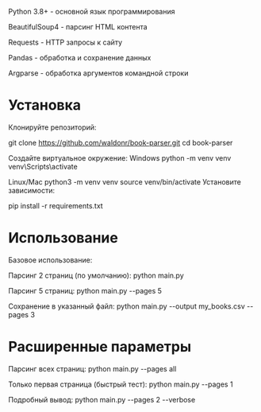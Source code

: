 Python 3.8+ - основной язык программирования

BeautifulSoup4 - парсинг HTML контента

Requests - HTTP запросы к сайту

Pandas - обработка и сохранение данных

Argparse - обработка аргументов командной строки


# Установка
  Клонируйте репозиторий:
  
  git clone https://github.com/waldonr/book-parser.git
  cd book-parser
  
  Создайте виртуальное окружение:
  Windows
    python -m venv venv
    venv\Scripts\activate
  
  Linux/Mac
    python3 -m venv venv
    source venv/bin/activate
  Установите зависимости:
  
  pip install -r requirements.txt


# Использование
  Базовое использование:
  
  Парсинг 2 страниц (по умолчанию):
  python main.py
  
  Парсинг 5 страниц:
  python main.py --pages 5
  
  Сохранение в указанный файл:
  python main.py --output my_books.csv --pages 3

# Расширенные параметры

  Парсинг всех страниц:
  python main.py --pages all
  
  Только первая страница (быстрый тест):
  python main.py --pages 1
  
  Подробный вывод:
  python main.py --pages 2 --verbose
